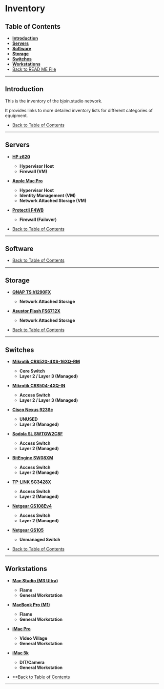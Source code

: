 # Inventory

## Table of Contents
- [**Introduction**](#introduction)
- [**Servers**](#servers)
- [**Software**](#software)
- [**Storage**](#storage)
- [**Switches**](#switches)
- [**Workstations**](#workstations)
- [Back to READ ME File](../README.md)

---

## Introduction

This is the inventory of the bjoin.studio network.

It provides links to more detailed inventory lists for different categories of equipment.

- [Back to Table of Contents](#table-of-contents)

---

## Servers

- [**HP z620**](servers/hp-z620.md)
    - **Hypervisor Host**
    - **Firewall (VM)**

- [**Apple Mac Pro**](servers/apple-mac-pro-6-1.md)
    - **Hypervisor Host**
    - **Identity Management (VM)**
    - **Network Attached Storage (VM)**

- [**Protectli F4WB**](servers/protectli-f4wb.md)
    - **Firewall (Failover)**

- [Back to Table of Contents](#table-of-contents)

---

## Software

- [Back to Table of Contents](#table-of-contents)

---

## Storage

- [**QNAP TS h1290FX**](storage/qnap-ts-h1290fx.md)
    - **Network Attached Storage**

- [**Asustor Flash FS6712X**](storage/asustor-fs6712x.md)
    - **Network Attached Storage**

- [Back to Table of Contents](#table-of-contents)

---

## Switches

- [**Mikrotik CRS520-4XS-16XQ-RM**](switches/mikrotik-crs520-4xs-16xq-rm.md)
    - **Core Switch**
    - **Layer 2 / Layer 3 (Managed)**

- [**Mikrotik CRS504-4XQ-IN**](switches/mikrotik-crs504-4xq-in.md)
    - **Access Switch**
    - **Layer 2 / Layer 3 (Managed)**

- [**Cisco Nexus 9236c**](switches/cisco-nexus-9236c.md)
    - **UNUSED**
    - **Layer 3 (Managed)**

- [**Sodola SL SWTGW2C8F**](switches/sodola-sl-swtgw2c8f.md)
    - **Access Switch**
    - **Layer 2 (Managed)**

- [**BitEngine SW08XM**](switches/bitengine-sw08xm.md)
    - **Access Switch**
    - **Layer 2 (Managed)**

- [**TP-LINK SG3428X**](switches/tp-link-sg3428x.md)
    - **Access Switch**
    - **Layer 2 (Managed)**

- [**Netgear GS108Ev4**](switches/netgear-gs108ev4.md)
    - **Access Switch**
    - **Layer 2 (Managed)**

- [**Netgear GS105**](switches/netgear-gs105.md)
    - **Unmanaged Switch**

- [Back to Table of Contents](#table-of-contents)

---

## Workstations

- [**Mac Studio (M3 Ultra)**](workstations/mac-studio-m3-ultra.md)
    - **Flame**
    - **General Workstation**

- [**MacBook Pro (M1)**](workstations/macbook-pro-m1.md)
    - **Flame**
    - **General Workstation**

- [**iMac Pro**](workstations/imac-pro.md)
    - **Video Village**
    - **General Workstation**

- [**iMac 5k**](workstations/imac-5k.md)
    - **DIT/Camera**
    - **General Workstation**

- [**Back to Table of Contents](#table-of-contents)

---
